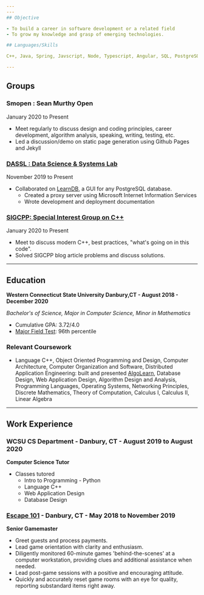 ```yaml
---
---
## Objective

- To build a career in software development or a related field
- To grow my knowledge and grasp of emerging technologies.

## Languages/Skills

C++, Java, Spring, Javscript, Node, Typescript, Angular, SQL, PostgreSQL, MS Server SQL, Python, Git, Github, Microsoft Azure, Microsoft Office, Blender, Fusion 360

---
```


## Groups

### Smopen : Sean Murthy Open

January 2020 to Present

- Meet regularly to discuss design and coding principles, career development, algorithm analysis, speaking, writing, testing, etc.
- Led a discussion/demo on static page generation using Github Pages and Jekyll

### [DASSL : Data Science & Systems Lab](https://dassl.github.io/)

November 2019 to Present

- Collaborated on [LearnDB](https://github.com/DASSL/LearnDB), a GUI for any PostgreSQL database.
  - Created a proxy server using Microsoft Internet Information Services
  - Wrote development and deployment documentation

### [SIGCPP: Special Interest Group on C++](http://sigcpp.github.io)

January 2020 to Present

- Meet to discuss modern C++, best practices, "what's going on in this code".
- Solved SIGCPP blog article problems and discuss solutions.

---

## Education

**Western Connecticut State University Danbury,CT - August 2018 - December 2020**

_Bachelor's of Science, Major in Computer Science, Minor in Mathematics_

- Cumulative GPA: 3.72/4.0
- [Major Field Test](https://www.ets.org/mft/about/content/computer_science): 96th percentile

### Relevant Coursework

- Language C++, Object Oriented Programming and Design, Computer Architecture, Computer Organization and Software, Distributed Application Engineering: built and presented [AlgoLearn](https://github.com/AlgoLearnWCSU/AlgoLearn), Database Design, Web Application Design, Algorithm Design and Analysis, Programming Languages, Operating Systems, Networking Principles, Discrete Mathematics, Theory of Computation, Calculus I, Calculus II, Linear Algebra

---

## Work Experience

### WCSU CS Department - Danbury, CT - August 2019 to August 2020

**Computer Science Tutor**

- Classes tutored
  - Intro to Programming - Python
  - Language C++
  - Web Application Design
  - Database Design

### [**Escape 101**](https://www.esc101.com/) - Danbury, CT - May 2018 to November 2019

**Senior Gamemaster**

- Greet guests and process payments.
- Lead game orientation with clarity and enthusiasm.
- Diligently monitored 60-minute games 'behind-the-scenes' at a computer workstation, providing clues and additional assistance when needed.
- Lead post-game sessions with a positive and encouraging attitude.
- Quickly and accurately reset game rooms with an eye for quality, reporting substandard items right away.
